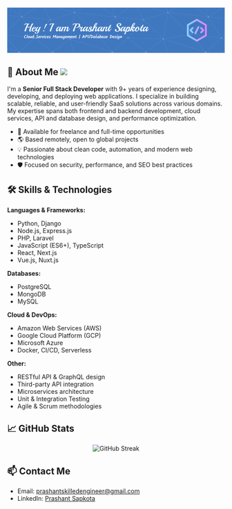 ![Header](./header.png)
## 🚀 About Me ![](https://api.visitorbadge.io/api/VisitorHit?user=perfectopdev&repo=github-visitors-badge&countColor=%237B1E7A)

I'm a **Senior Full Stack Developer** with 9+ years of experience designing, developing, and deploying web applications. I specialize in building scalable, reliable, and user-friendly SaaS solutions across various domains. My expertise spans both frontend and backend development, cloud services, API and database design, and performance optimization.

- 💼 Available for freelance and full-time opportunities
- 🌎 Based remotely, open to global projects
- 💡 Passionate about clean code, automation, and modern web technologies
- 🛡️ Focused on security, performance, and SEO best practices

## 🛠️ Skills & Technologies

**Languages & Frameworks:**
- Python, Django
- Node.js, Express.js
- PHP, Laravel
- JavaScript (ES6+), TypeScript
- React, Next.js
- Vue.js, Nuxt.js

**Databases:**
- PostgreSQL
- MongoDB
- MySQL

**Cloud & DevOps:**
- Amazon Web Services (AWS)
- Google Cloud Platform (GCP)
- Microsoft Azure
- Docker, CI/CD, Serverless

**Other:**
- RESTful API & GraphQL design
- Third-party API integration
- Microservices architecture
- Unit & Integration Testing
- Agile & Scrum methodologies

## 📈 GitHub Stats

<p align="center">
  <img src="https://github-readme-streak-stats.herokuapp.com/?user=perfectopdev&theme=radical" alt="GitHub Streak" />
</p>

## 📫 Contact Me

- Email: [prashantskilledengineer@gmail.com](mailto:prashantskilledengineer@gmail.com)
- LinkedIn: [Prashant Sapkota](https://www.linkedin.com/in/prashant-sapkota-246546323/)
